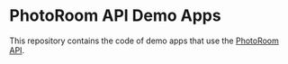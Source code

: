 # PhotoRoom API Demo Apps

This repository contains the code of demo apps that use the [PhotoRoom API](https://www.photoroom.com/api).
